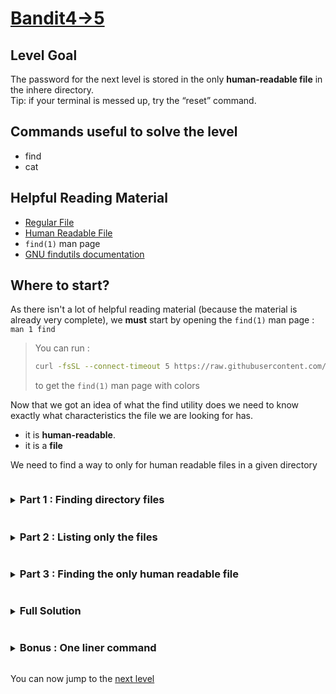 # [Bandit4->5](https://overthewire.org/wargames/bandit/bandit5.html)

## Level Goal

The password for the next level is stored in the only **human-readable file** in the inhere directory.<br/>
Tip: if your terminal is messed up, try the “reset” command.

## Commands useful to solve the level

- find
- cat

## Helpful Reading Material

- [Regular File](https://www.ibm.com/docs/en/aix/7.3?topic=files-types)
- [Human Readable File](https://en.wikipedia.org/wiki/Human-readable_medium_and_data)
- `find(1)` man page
- [GNU findutils documentation](https://www.gnu.org/software/findutils/manual/html_mono/find.html)

## Where to start?

As there isn't a lot of helpful reading material (because the material is already very complete), we **must** start by opening 
the `find(1)` man page : `man 1 find`

<blockquote>

You can run :
```bash
curl -fsSL --connect-timeout 5 https://raw.githubusercontent.com/Charystag/Scripts/main/colored_man.sh | bash -s 1 find
```
to get the `find(1)` man page with colors

</blockquote>

Now that we got an idea of what the find utility does we need to know exactly what characteristics the file we are looking for has.
- it is **human-readable**.
- it is a **file**

We need to find a way to only for human readable files in a given directory

<details>
<summary><h3 style="display:inline-block">Part 1 : Finding directory files</h3></summary>

During all this level, we are only going to use the `find(1)` utility. In fact, our solution to this level will consist in one unique 
call to the `find(1)` utility. First things first, we need to know how to run the `find` command to list the directory files


<details>
<summary>Hint</summary>

Look at the **SYNOPSIS** section of the `find(1)` man page.
</details>

<details>
<summary>Solution</summary>

When looking in the **SYNOPSIS** section of the `find(1)` man page, we see an optional argument named **starting-point**. This argument 
allows the user to specify a starting directory when running the `find` utility. By default, the starting point is `.` which is the 
current directory.
So, running `find inhere` allows us to list the contents of the **inhere** directory
</details>
</details>


<details>
<summary><h3 style="display:inline-block">Part 2 : Listing only the files</h3></summary>

Before delving deeper into the `find(1)` man page to know how we can use `find` to retrieve the only human-readable file in the inhere directory 
let's take a closer look at the output we got from running `find` alone :
```bash
bandit4@bandit:~$ find
.
./inhere
./inhere/-file01
./inhere/-file02
./inhere/-file08
./inhere/-file06
./inhere/-file00
./inhere/-file04
./inhere/-file05
./inhere/-file07
./inhere/-file03
./inhere/-file09
./.profile
./.bashrc
./.bash_logout
bandit4@bandit:~$
```

From that output, we can notice that find lists all the file in the directories and subdirectories, without ignoring hidden files by default.
We can notice that it lists all the files and directories contained in the starting point, along with the starting point.

Let's now try to list only the regular files within the inhere directory


<details>
<summary>Hint</summary>

Isn't  there a test that you could use in the **TESTS** section of the `find(1)` man page?
</details>

<details>
<summary>Solution</summary>

The option we're looking for is `-type`, which allows us to test for the type of file we're looking for. We'll give the `-type` option the `f` argument 
to only look for **regular files**.<br/>
The command we're looking for is `find inhere -type f`.
</details>
</details>


<details>
<summary><h3 style="display:inline-block">Part 3 : Finding the only human readable file</h3></summary>

Here is the output from the command `find inhere -type f` : 
```bash
bandit4@bandit:~$ find inhere/ -type f
inhere/-file01
inhere/-file02
inhere/-file08
inhere/-file06
inhere/-file00
inhere/-file04
inhere/-file05
inhere/-file07
inhere/-file03
inhere/-file09
bandit4@bandit:~$
```

We could try to manually run `cat` on each file but besides being an ugly as hell solution, it offers a [security risk](https://security.stackexchange.com/questions/56307/can-cat-ing-a-file-be-a-potential-security-risk). 
Thankfully, there is a solution which stands in the `file(1)` utility
We now need to find in the `file(1)` man page how to find the only human readable file within the inhere directory.


<details>
<summary>Hint</summary>

Look into the `file(1)` and the `find(1)` man page. See if there is an **ACTION** in the `find(1)` page that could let you execute the `find` command on the file you retrieved
</details>

<details>
<summary>Solution</summary>

The **ACTION** we're looking for is `-execdir`. We will use the form `-execdir command ;` as it is safer than the `-exec command ;` form (see [security considerations](https://www.gnu.org/software/findutils/manual/html_mono/find.html#Security-Considerations). 
As the `;` is a [metacharacter](https://www.gnu.org/software/bash/manual/html_node/Definitions.html), we will need to escape it with a `\` to pass it to the `find` command. 
For the same reason, we'll have to enclose the brackets `{}` within simple or double quotes<br/>

The command we're looking for is : `find inhere -type f -execdir file '{}' \;`<br/>
Here is an output you could get by running this command : 
```bash
bandit4@bandit:~$ find inhere/ -type f -execdir file "{}" \;
./-file01: data
./-file02: data
./-file08: data
./-file06: data
./-file00: data
./-file04: data
./-file05: data
./-file07: ASCII text
./-file03: data
./-file09: data
bandit4@bandit:~$
```
We can now run the command `cat inhere/-file07` to get the password string
</details>
</details>


<details>
<summary><h3 style="display:inline-block">Full Solution</h3></summary>

1. `find inhere/ -type f -execdir file "{}" \;` to find all the regular files in the inhere directory and run the `file` utility on them
2. `cat inhere/-file07` to print the contents of the retrieved file
</details>


<details>
<summary><h3 style="display:inline-block">Bonus : One liner command</h3></summary>

**Useful commands**:

- bash (or any shell)
- find
- file
- grep
- cat


<details>
<summary>Hint</summary>

To get you started, if you want to find (no pun intended) by yourself, here are a few informations to 
get you on the right track.

Here are the `find` options we'll use to achieve our goal :
- type
- execdir (x2)
- quit (optionnal)
</details>

<details>
<summary>Solution</summary>

The command is the following :
```bash
find inhere/ -type f -execdir bash -c 'file {} | grep text > /dev/null' \; -execdir cat '{}' \; -quit
```
Here is a step-by-step overview of the command :

1. The first execdir calls execute the command `file {} | grep text > /dev/null` on each retrieved file in the inhere directory. 

> The redirection to `/dev/null` is to ensure that nothing gets printed on stdout, but the important thing here is actually the 
> [exit status](https://www.gnu.org/software/grep/manual/grep.html#Exit-Status) of the `grep command`.
See [bash invocation](https://www.gnu.org/software/bash/manual/html_node/Invoking-Bash.html) for informations about the `-c` option.

2. The second execdir calls cat on the only **human-readable** file in the inhere directory
3. The quit option allows us to stop the `find` utility once we found what we're looking for. To understand what it does, you can 
replace `grep` by `grep -v` in the previous command
</details>

</details>

You can now jump to the [next level](/bandit/bandit5.md)
